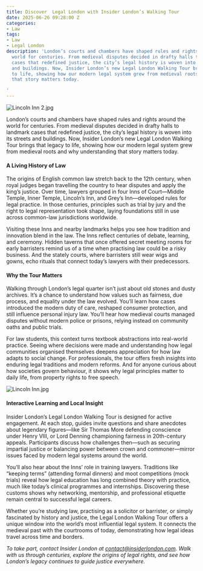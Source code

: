 ```yaml
---
title: Discover  Legal London with Insider London’s Walking Tour
date: 2025-06-26 09:28:00 Z
categories:
- Law
tags:
- Law
- Legal London
description: 'London’s courts and chambers have shaped rules and rights around the
  world for centuries. From medieval disputes decided in drafty halls to landmark
  cases that redefined justice, the city’s legal history is woven into its streets
  and buildings. Now, Insider London’s new Legal London Walking Tour brings that legacy
  to life, showing how our modern legal system grew from medieval roots and why understanding
  that story matters today.

'
---
```


![Lincoln Inn 2.jpg](/uploads/Lincoln%20Inn%202.jpg)

London’s courts and chambers have shaped rules and rights around the world for centuries. From medieval disputes decided in drafty halls to landmark cases that redefined justice, the city’s legal history is woven into its streets and buildings. Now, Insider London’s new Legal London Walking Tour brings that legacy to life, showing how our modern legal system grew from medieval roots and why understanding that story matters today.

#### A Living History of Law

The origins of English common law stretch back to the 12th century, when royal judges began travelling the country to hear disputes and apply the king’s justice. Over time, lawyers grouped in four Inns of Court—Middle Temple, Inner Temple, Lincoln’s Inn, and Grey’s Inn—developed rules for legal practice. In those centuries, principles such as trial by jury and the right to legal representation took shape, laying foundations still in use across common-law jurisdictions worldwide.

Visiting these Inns and nearby landmarks helps you see how tradition and innovation blend in the law. The Inns reflect centuries of debate, learning, and ceremony. Hidden taverns that once offered secret meeting rooms for early barristers remind us of a time when practising law could be a risky business. And the stately courts, where barristers still wear wigs and gowns, echo rituals that connect today’s lawyers with their predecessors.

#### Why the Tour Matters

Walking through London’s legal quarter isn’t just about old stones and dusty archives. It’s a chance to understand how values such as fairness, due process, and equality under the law evolved. You’ll learn how cases introduced the modern duty of care, reshaped consumer protection, and still influence personal injury law. You’ll hear how medieval courts managed disputes without modern police or prisons, relying instead on community oaths and public trials.

For law students, this context turns textbook abstractions into real-world practice. Seeing where decisions were made and understanding how legal communities organised themselves deepens appreciation for how law adapts to social change. For professionals, the tour offers fresh insights into enduring legal traditions and modern reforms. And for anyone curious about how societies govern behaviour, it shows why legal principles matter to daily life, from property rights to free speech.

![Lincoln Inn.jpg](/uploads/Lincoln%20Inn.jpg)

#### Interactive Learning and Local Insight

Insider London’s Legal London Walking Tour is designed for active engagement. At each stop, guides invite questions and share anecdotes about legendary figures—like Sir Thomas More defending conscience under Henry VIII, or Lord Denning championing fairness in 20th-century appeals. Participants discuss how challenges then—such as securing impartial justice or balancing power between crown and commoner—mirror issues faced by modern legal systems around the world.

You’ll also hear about the Inns’ role in training lawyers. Traditions like “keeping terms” (attending formal dinners) and moot competitions (mock trials) reveal how legal education has long combined theory with practice, much like today’s clinical programmes and internships. Discovering these customs shows why networking, mentorship, and professional etiquette remain central to successful legal careers.


Whether you’re studying law, practising as a solicitor or barrister, or simply fascinated by history and justice, the Legal London Walking Tour offers a unique window into the world’s most influential legal system. It connects the medieval past with the courtrooms of today, demonstrating how legal ideas travel across time and borders.

*To take part, contact Insider London at [contact@insiderlondon.com](mailto:contact@insiderlondon.com). Walk with us through centuries, explore the origins of legal rights, and see how London’s legacy continues to guide justice everywhere.*
